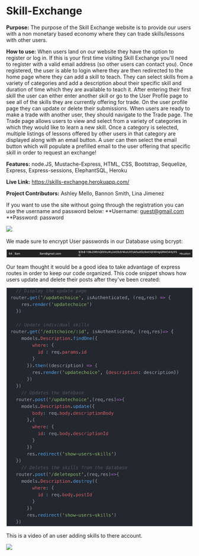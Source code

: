 # Skill-Exchange

**Purpose:** The purpose of the Skill Exchange website is to provide our users with a non monetary based economy where they can trade skills/lessons with other users. 


**How to use:** When users land on our website they have the option to register or log in. If this is your first time visiting Skill Exchange you'll need to register with a valid email address (so other users can contact you). Once registered, the user is able to login where they are then redirected to the home page where they can add a skill to teach. They can select skills from a variety of categories and add a description about their specific skill and duration of time which they are available to teach it. After entering their first skill the user can either enter another skill or go to the User Profile page to see all of the skills they are currently offering for trade. On the user profile page they can update or delete their submissions. When users are ready to make a trade with another user, they should navigate to the Trade page. The Trade page allows users to view and select from a variety of categories in which they would like to learn a new skill. Once a category is selected, multiple listings of lessons offered by other users in that category are displayed along with an email button. A user can then select the email button which will populate a prefilled email to the user offering that specific skill in order to request an exchange!

**Features:** node.JS, Mustache-Express, HTML, CSS, Bootstrap, Sequelize, Express, Express-sessions, ElephantSQL, Heroku

**Live Link:** https://skills-exchange.herokuapp.com/

**Project Contributors:** Ashley Mello, Bannon Smith, Lina Jimenez

If you want to use the site without going through the registration you can use the username and password below:
**Username: guest@gmail.com
**Password: password

![](SE.gif) 

We made sure to encrypt User passwords in our Database using bcrypt:

![](encryptedpw.png)

Our team thought it would be a good idea to take advantage of express routes in order to keep our code organized. This code snippet shows how users update and delete their posts after they've been created:

![](routes.png)

This is a video of an user adding skills to there account.

![](addskill2.gif)

